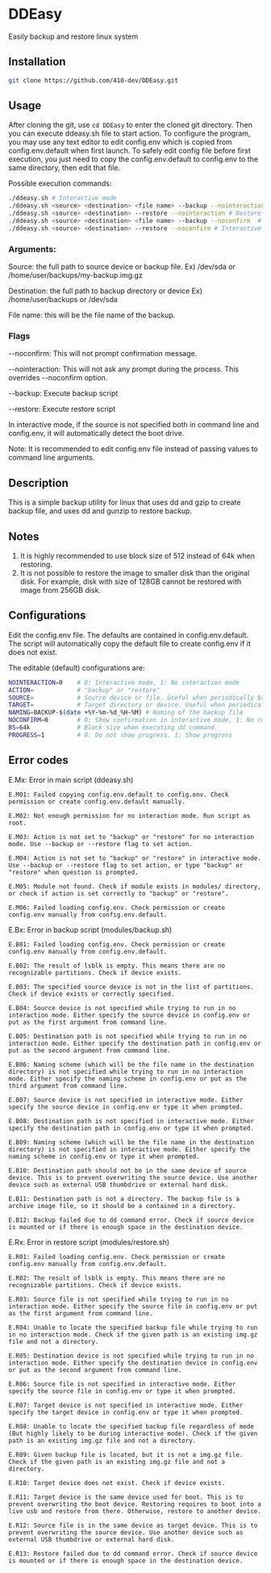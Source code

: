 # DDEasy
Easily backup and restore linux system

## Installation
```bash
git clone https://github.com/410-dev/DDEasy.git
```

## Usage
After cloning the git, use `cd DDEasy` to enter the cloned git directory. Then you can execute ddeasy.sh file to start action.
To configure the program, you may use any text editor to edit config.env which is copied from config.env.default when first launch.
To safely edit config file before first execution, you just need to copy the config.env.default to config.env to the same directory, then edit that file.

Possible execution commands:
```bash
./ddeasy.sh # Interactive mode
./ddeasy.sh <source> <destination> <file name> --backup --nointeraction # Backup mode, no interaction
./ddeasy.sh <source> <destination> --restore --nointeraction # Restore mode, no interaction
./ddeasy.sh <source> <destination> <file name> --backup --noconfirm  # Interactive backup mode, no confirmation
./ddeasy.sh <source> <destination> --restore --noconfirm # Interactive restore mode, no confirmation
```
### Arguments: 
Source: the full path to source device or backup file. Ex) /dev/sda    or     /home/user/backups/my-backup.img.gz

Destination: the full path to backup directory or device Ex) /home/user/backups    or     /dev/sda

File name: this will be the file name of the backup.


### Flags
--noconfirm: This will not prompt confirmation message.

--nointeraction: This will not ask any prompt during the process. This overrides --noconfirm option.

--backup: Execute backup script

--restore: Execute restore script


In interactive mode, if the source is not specified both in command line and config.env, it will automatically detect the boot drive.



Note: It is recommended to edit config.env file instead of passing values to command line arguments. 




## Description
This is a simple backup utility for linux that uses dd and gzip to create backup file, and uses dd and gunzip to restore backup.

## Notes
1. It is highly recommended to use block size of 512 instead of 64k when restoring.
2. It is not possible to restore the image to smaller disk than the original disk. For example, disk with size of 128GB cannot be restored with image from 256GB disk.

## Configurations
Edit the config.env file. The defaults are contained in config.env.default.
The script will automatically copy the default file to create config.env if it does not exist.

The editable (default) configurations are:
```bash
NOINTERACTION=0    # 0: Interactive mode, 1: No interaction mode
ACTION=            # "backup" or "restore"
SOURCE=            # Source device or file. Useful when periodically backing up automatically.
TARGET=            # Target directory or device. Useful when periodically backing up automatically.
NAMING=BACKUP-$(date +%Y-%m-%d_%H-%M) # Naming of the backup file
NOCONFIRM=0        # 0: Show confirmation in interactive mode, 1: No confirmation in interactive mode
BS=64k             # Block size when executing dd command.
PROGRESS=1         # 0: Do not show progress, 1: Show progress
```

## Error codes
E.Mx: Error in main script (ddeasy.sh)
```
E.M01: Failed copying config.env.default to config.env. Check permission or create config.env.default manually.

E.M02: Not enough permission for no interaction mode. Run script as root.

E.M03: Action is not set to "backup" or "restore" for no interaction mode. Use --backup or --restore flag to set action.

E.M04: Action is not set to "backup" or "restore" in interactive mode. Use --backup or --restore flag to set action, or type "backup" or "restore" when question is prompted.

E.M05: Module not found. Check if module exists in modules/ directory, or check if action is set correctly to "backup" or "restore".

E.M06: Failed loading config.env. Check permission or create config.env manually from config.env.default.
```

E.Bx: Error in backup script (modules/backup.sh)
```
E.B01: Failed loading config.env. Check permission or create config.env manually from config.env.default.

E.B02: The result of lsblk is empty. This means there are no recognizable partitions. Check if device exists.

E.B03: The specified source device is not in the list of partitions. Check if device exists or correctly specified.

E.B04: Source device is not specified while trying to run in no interaction mode. Either specify the source device in config.env or put as the first argument from command line.

E.B05: Destination path is not specified while trying to run in no interaction mode. Either specify the destination path in config.env or put as the second argument from command line.

E.B06: Naming scheme (which will be the file name in the destination directory) is not specified while trying to run in no interaction mode. Either specify the naming scheme in config.env or put as the third argument from command line.

E.B07: Source device is not specified in interactive mode. Either specify the source device in config.env or type it when prompted.

E.B08: Destination path is not specified in interactive mode. Either specify the destination path in config.env or type it when prompted.

E.B09: Naming scheme (which will be the file name in the destination directory) is not specified in interactive mode. Either specify the naming scheme in config.env or type it when prompted.

E.B10: Destination path should not be in the same device of source device. This is to prevent overwriting the source device. Use another device such as external USB thumbdrive or external hard disk.

E.B11: Destination path is not a directory. The backup file is a archive image file, so it should be a contained in a directory.

E.B12: Backup failed due to dd command error. Check if source device is mounted or if there is enough space in the destination device.
```

E.Rx: Error in restore script (modules/restore.sh)
```
E.R01: Failed loading config.env. Check permission or create config.env manually from config.env.default.

E.R02: The result of lsblk is empty. This means there are no recognizable partitions. Check if device exists.

E.R03: Source file is not specified while trying to run in no interaction mode. Either specify the source file in config.env or put as the first argument from command line.

E.R04: Unable to locate the specified backup file while trying to run in no interaction mode. Check if the given path is an existing img.gz file and not a directory.

E.R05: Destination device is not specified while trying to run in no interaction mode. Either specify the destination device in config.env or put as the second argument from command line.

E.R06: Source file is not specified in interactive mode. Either specify the source file in config.env or type it when prompted.

E.R07: Target device is not specified in interactive mode. Either specify the target device in config.env or type it when prompted.

E.R08: Unable to locate the specified backup file regardless of mode (But highly likely to be during interactive mode). Check if the given path is an existing img.gz file and not a directory.

E.R09: Given backup file is located, but it is not a img.gz file. Check if the given path is an existing img.gz file and not a directory.

E.R10: Target device does not exist. Check if device exists.

E.R11: Target device is the same device used for boot. This is to prevent overwriting the boot device. Restoring requires to boot into a live usb and restore from there. Otherwise, restore to another device.

E.R12: Source file is in the same device as target device. This is to prevent overwriting the source device. Use another device such as external USB thumbdrive or external hard disk.

E.R13: Restore failed due to dd command error. Check if source device is mounted or if there is enough space in the destination device.
```
